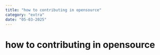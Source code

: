 ```yaml
---
title: "how to contributing in opensource"
category: "extra"
date: "05-03-2025"
---
```


# how to contributing in opensource